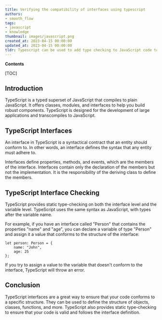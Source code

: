 ```yaml
---
title: Verifying the compatibility of interfaces using typescript
authors:
- smooth_flow
tags:
- javascript
- knowledge
thumbnail: images/javascript.png
created_at: 2023-04-15 00:00:00
updated_at: 2023-04-15 00:00:00
tldr: Typescript can be used to add type checking to JavaScript code to ensure that variables are used correctly.
---
```


**Contents**

[TOC]

## Introduction
TypeScript is a typed superset of JavaScript that compiles to plain JavaScript. It offers classes, modules, and interfaces to help you build robust components. TypeScript is designed for the development of large applications and transcompiles to JavaScript.

## TypeScript Interfaces
An interface in TypeScript is a syntactical contract that an entity should conform to. In other words, an interface defines the syntax that any entity must adhere to.

Interfaces define properties, methods, and events, which are the members of the interface. Interfaces contain only the declaration of the members but not the implementation. It is the responsibility of the deriving class to define the members.

## TypeScript Interface Checking
TypeScript provides static type-checking on both the interface level and the variable level. TypeScript uses the same syntax as JavaScript, with types after the variable name.

For example, if you have an interface called "Person" that contains the properties "name" and "age", you can declare a variable of type "Person" and assign it a value that conforms to the structure of the interface:

```
let person: Person = {
    name: "John",
    age: 25
};
```

If you try to assign a value to the variable that doesn't conform to the interface, TypeScript will throw an error.

## Conclusion
TypeScript interfaces are a great way to ensure that your code conforms to a specific structure. They can be used to define the structure of objects, classes, functions, and more. TypeScript also provides static type-checking to ensure that your code is valid and follows the interface definition.
